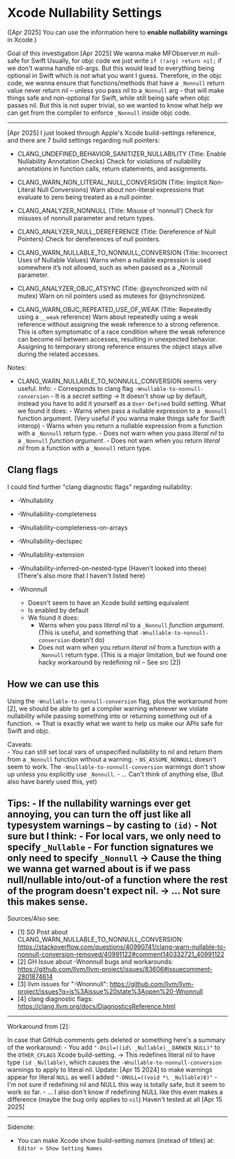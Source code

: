 # Xcode Nullability Settings

([Apr 2025] You can use the information here to **enable nullability warnings** in Xcode.)

Goal of this investigation [Apr 2025]
    We wanna make MFObserver.m null-safe for Swift
    Usually, for objc code we just write `if (!arg) return nil;` if we don't wanna handle nil-args. But this would lead to everything being optional in Swift which is not what you want I guess.
    Therefore, in the objc code, we wanna ensure that functions/methods that have a `_Nonnull` return value never return nil – unless you pass nil to a`_Nonnull` arg - that will make things safe and non-optional for Swift, while still being safe when objc passes nil. 
    But this is not super trivial, so we wanted to know what help we can get from the compiler to enforce `_Nonnull` inside objc code.

---

[Apr 2025] I just looked through Apple's Xcode build-settings reference,
    and there are 7 build settings regarding null pointers:

- CLANG_UNDEFINED_BEHAVIOR_SANITIZER_NULLABILITY   (Title: Enable Nullability Annotation Checks)
    Check for violations of nullability annotations
    in function calls, return statements, and
    assignments.
- CLANG_WARN_NON_LITERAL_NULL_CONVERSION           (Title: Implicit Non-Literal Null Conversions)
    Warn about non-literal expressions that
    evaluate to zero being treated as a null
    pointer.
- CLANG_ANALYZER_NONNULL                           (Title: Misuse of ‘nonnull’)
    Check for misuses of nonnull parameter and
    return types.
- CLANG_ANALYZER_NULL_DEREFERENCE                  (Title: Dereference of Null Pointers)
    Check for dereferences of null pointers.
- CLANG_WARN_NULLABLE_TO_NONNULL_CONVERSION        (Title: Incorrect Uses of Nullable Values)
    Warns when a nullable expression is used
    somewhere it’s not allowed, such as when
    passed as a _Nonnull parameter.

- CLANG_ANALYZER_OBJC_ATSYNC                        (Title: @synchronized with nil mutex)
    Warn on nil pointers used as mutexes for 
    @synchronized.
- CLANG_WARN_OBJC_REPEATED_USE_OF_WEAK              (Title: Repeatedly using a `__weak` reference)
    Warn about repeatedly using a weak reference 
    without assigning the weak reference to a 
    strong reference. This is often symptomatic of 
    a race condition where the weak reference can 
    become nil between accesses, resulting in 
    unexpected behavior. Assigning to temporary 
    strong reference ensures the object stays 
    alive during the related accesses.

Notes:
- CLANG_WARN_NULLABLE_TO_NONNULL_CONVERSION seems very useful.
    Info: 
        - Corresponds to clang flag `-Wnullable-to-nonnull-conversion` 
        - It is a _secret setting_ -> It doesn't show up by default, instead you have to add it yourself as a `User-Defined` build setting.
    What we found it does:
        - Warns when pass a nullable expression 
            to a `_Nonnull` function argument.                              (Very useful if you wanna make things safe for Swift interop)
        - Warns when you return a nullable expression 
            from a function with a `_Nonnull` return type.
        - Does not warn when you pass *literal nil* 
            to a `_Nonnull` *function argument*. 
        - Does not warn when you return *literal nil* 
            from a function with a `_Nonnull` return type.

## Clang flags

I could find further "clang diagnostic flags" regarding nullability:

- -Wnullability
- -Wnullability-completeness
- -Wnullability-completeness-on-arrays
- -Wnullability-declspec
- -Wnullability-extension
- -Wnullability-inferred-on-nested-type
    (Haven't looked into these)
    (There's also more that I haven't listed here)

- -Wnonnull
    - Doesn't seem to have an Xcode build setting equivalent
    - Is enabled by default
    - We found it does:
        - Warns when you pass *literal nil* 
            to a `_Nonnull` *function argument*.                (This is useful, and something that `-Wnullable-to-nonnull-conversion` doesn't do)
        - Does not warn when you return *literal nil* 
            from a function with a `_Nonnull` return type.      (This is a major limitation, but we found one hacky workaround by redefining nil – See src [2])

## How we can use this

Using the `-Wnullable-to-nonnull-conversion` flag, plus the workaround from [2], we should be able to get a compiler warning whenever we violate nullability 
    while passing something into or returning something out of a function.
    -> That is exactly what we want to help us make our APIs safe for Swift and objc.
    
Caveats:   
    - You can still set local vars of unspecified nullability to nil and return them from a `_Nonnull` function without a warning.
    - `NS_ASSUME_NONNULL` doesn't seem to work. The `-Wnullable-to-nonnull-conversion` warnings don't show up unless you explicitly use `_Nonnull`.
    - ... Can't think of anything else, (But also have barely used this, yet)

Tips:
    - If the nullability warnings ever get annoying, you can turn the off just like all typesystem warnings – by casting to `(id)`
    - Not sure but I think:
        - For local vars, we only need to specify `_Nullable`
        - For function signatures we only need to specify `_Nonnull`
        -> Cause the thing we wanna get warned about is if we pass null/nullable into/out-of a function where the rest of the program doesn't expect nil.
        -> ... Not sure this makes sense.
---

Sources/Also see:

- [1] SO Post about CLANG_WARN_NULLABLE_TO_NONNULL_CONVERSION: https://stackoverflow.com/questions/40990741/clang-warn-nullable-to-nonnull-conversion-removed/40991122#comment140332721_40991122
- [2] GH Issue about -Wnonnull bugs and workarounds: https://github.com/llvm/llvm-project/issues/83606#issuecomment-2801874614
- [3] llvm issues for "-Wnonnull": https://github.com/llvm/llvm-project/issues?q=is%3Aissue%20state%3Aopen%20-Wnonnull
- [4] clang diagnostic flags: https://clang.llvm.org/docs/DiagnosticsReference.html

---

Workaround from [2]:

In case that GitHub comments gets deleted or something here's a summary of the workaround:
    - You add `"-Dnil=((id\ _Nullable)__DARWIN_NULL)"` to the `OTHER_CFLAGS` Xcode build-setting.
    -> This redefines literal nil to have type `(id _Nullable)`, which causes the `-Wnullable-to-nonnull-conversion` warnings to apply to literal nil.
    Update: [Apr 15 2024] to make warnings appear for literal `NULL` as well I added `"-DNULL=((void *\ _Nullable)0)"`
        - I'm not sure if redefining nil and NULL this way is totally safe, but it seem to work so far.
        - ... I also don't know if redefining NULL like this even makes a difference (maybe the bug only applies to `nil`) Haven't tested at all [Apr 15 2025]
    
---

Sidenote:
- You can make Xcode show build-setting _names_ (instead of titles) at: `Editor > Show Setting Names`
